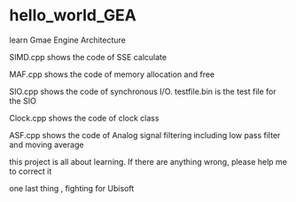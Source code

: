 # hello_world_GEA

learn Gmae Engine Architecture

SIMD.cpp shows the code of SSE calculate

MAF.cpp shows the code of memory allocation and free

SIO.cpp shows the code of synchronous I/O. testfile.bin is the test file for the SIO

Clock.cpp shows the code of clock class

ASF.cpp shows the code of Analog signal filtering including low pass filter and moving average

this project is all about learning. If there are anything wrong, please help me to correct it

one last thing , fighting for Ubisoft
